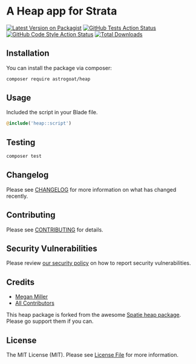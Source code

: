 # A Heap app for Strata

[![Latest Version on Packagist](https://img.shields.io/packagist/v/astrogoat/heap.svg?style=flat-square)](https://packagist.org/packages/astrogoat/heap)
[![GitHub Tests Action Status](https://img.shields.io/github/workflow/status/astrogoat/heap/run-tests?label=tests)](https://github.com/astrogoat/heap/actions?query=workflow%3Arun-tests+branch%3Amain)
[![GitHub Code Style Action Status](https://img.shields.io/github/workflow/status/astrogoat/heap/Check%20&%20fix%20styling?label=code%20style)](https://github.com/astrogoat/heap/actions?query=workflow%3A"Check+%26+fix+styling"+branch%3Amain)
[![Total Downloads](https://img.shields.io/packagist/dt/astrogoat/heap.svg?style=flat-square)](https://packagist.org/packages/astrogoat/heap)

## Installation

You can install the package via composer:

```bash
composer require astrogoat/heap
```

## Usage

Included the script in your Blade file.

```php
@include('heap::script')
```

## Testing

```bash
composer test
```

## Changelog

Please see [CHANGELOG](CHANGELOG.md) for more information on what has changed recently.

## Contributing

Please see [CONTRIBUTING](.github/CONTRIBUTING.md) for details.

## Security Vulnerabilities

Please review [our security policy](../../security/policy) on how to report security vulnerabilities.

## Credits

- [Megan Miller](https://github.com/smolDev-ai)
- [All Contributors](../../contributors)

This heap package is forked from the awesome [Spatie heap package](https://github.com/spatie/package-heap-laravel#support-us). Please go support them if you can.

## License

The MIT License (MIT). Please see [License File](LICENSE.md) for more information.
